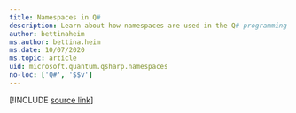 ```yaml
---
title: Namespaces in Q#
description: Learn about how namespaces are used in the Q# programming language.
author: bettinaheim
ms.author: bettina.heim
ms.date: 10/07/2020
ms.topic: article
uid: microsoft.quantum.qsharp.namespaces
no-loc: ['Q#', '$$v']
---
```


<!---
# Types in Q#
-->

[!INCLUDE [source link](~/includes/qsharp-language/Specifications/Language/1_ProgramStructure/1_Namespaces.md)]

